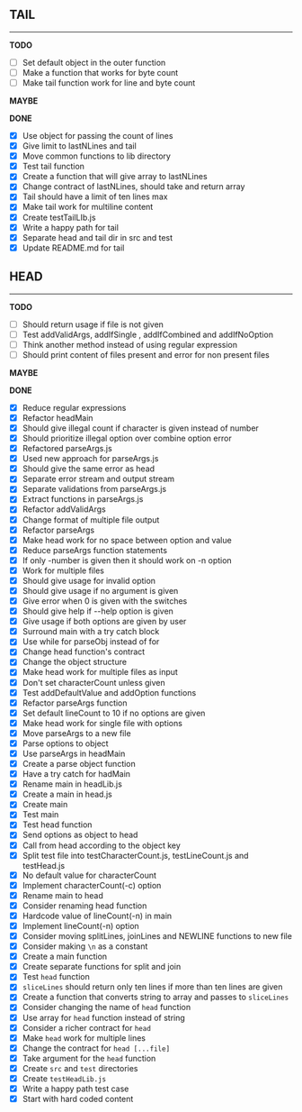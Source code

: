 ## **TAIL**
---
**TODO**
- [ ] Set default object in the outer function
- [ ] Make a function that works for byte count
- [ ] Make tail function work for line and byte count

**MAYBE**

**DONE**
- [x] Use object for passing the count of lines
- [x] Give limit to lastNLines and tail
- [x] Move common functions to lib directory
- [x] Test tail function 
- [x] Create a function that will give array to lastNLines
- [x] Change contract of lastNLines, should take and return array
- [x] Tail should have a limit of ten lines max
- [x] Make tail work for multiline content
- [x] Create testTailLIb.js
- [x] Write a happy path for tail
- [x] Separate head and tail dir in src and test
- [x] Update README.md for tail

## **HEAD**
---
**TODO**
- [ ] Should return usage if file is not given
- [ ] Test addValidArgs, addIfSingle , addIfCombined and addIfNoOption
- [ ] Think another method instead of using regular expression
- [ ] Should print content of files present and error for non present files
 
**MAYBE**

**DONE**
- [x] Reduce regular expressions
- [x] Refactor headMain
- [x] Should give illegal count if character is given instead of number
- [x] Should prioritize illegal option over combine option error
- [x] Refactored parseArgs.js
- [x] Used new approach for parseArgs.js
- [x] Should give the same error as head 
- [x] Separate error stream and output stream 
- [x] Separate validations from parseArgs.js
- [x] Extract functions in parseArgs.js
- [x] Refactor addValidArgs 
- [x] Change format of multiple file output
- [x] Refactor parseArgs
- [x] Make head work for no space between option and value
- [x] Reduce parseArgs function statements
- [x] If only -number is given then it should work on -n option
- [x] Work for multiple files
- [x] Should give usage for invalid option
- [x] Should give usage if no argument is given
- [x] Give error when 0 is given with the switches
- [x] Should give help if --help option is given
- [x] Give usage if both options are given by user 
- [x] Surround main with a try catch block
- [x] Use while for parseObj instead of for
- [x] Change head function's contract
- [x] Change the object structure
- [x] Make head work for multiple files as input
- [x] Don't set characterCount unless given
- [x] Test addDefaultValue and addOption functions
- [x] Refactor parseArgs function
- [x] Set default lineCount to 10 if no options are given
- [x] Make head work for single file with options
- [x] Move parseArgs to a new file
- [x] Parse options to object
- [x] Use parseArgs in headMain
- [x] Create a parse object function
- [x] Have a try catch for hadMain
- [x] Rename main in headLib.js
- [x] Create a main in head.js
- [x] Create main
- [x] Test main
- [x] Test head function
- [x] Send options as object to head
- [x] Call from head according to the object key
- [x] Split test file into testCharacterCount.js, testLineCount.js and testHead.js
- [x] No default value for characterCount
- [x] Implement characterCount(-c) option
- [x] Rename main to head 
- [x] Consider renaming head function
- [x] Hardcode value of lineCount(-n) in main 
- [x] Implement lineCount(-n) option
- [x] Consider moving splitLines, joinLines and NEWLINE functions to new file
- [x] Consider making `\n` as a constant
- [x] Create a main function 
- [x] Create separate functions for split and join
- [x] Test `head` function 
- [x] `sliceLines` should return only ten lines if more than ten lines are given
- [x] Create a function that converts string to array and passes to `sliceLines`
- [x] Consider changing the name of `head` function
- [x] Use array for `head` function instead of string
- [x] Consider a richer contract for `head`
- [x] Make `head` work for multiple lines
- [x] Change the contract for `head [...file]`
- [x] Take argument for the `head` function
- [x] Create `src` and `test` directories
- [x] Create `testHeadLib.js`
- [x] Write a happy path test case
- [x] Start with hard coded content